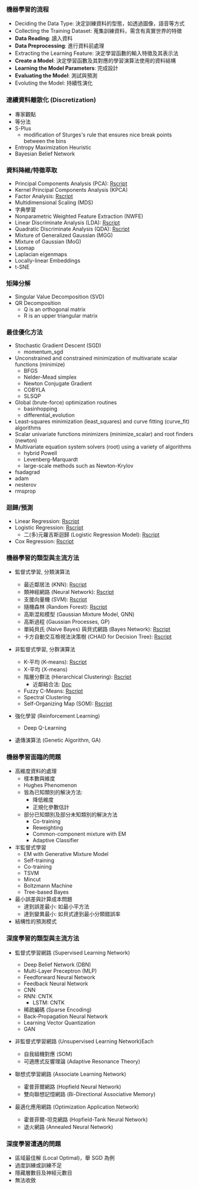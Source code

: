 ### 機器學習的流程

* Deciding the Data Type: 決定訓練資料的型態，如透過圖像，語音等方式
* Collecting the Training Dataset: 蒐集訓練資料，需含有真實世界的特徵
* **Data Reading**: 讀入資料
* **Data Preprocessing**: 進行資料前處理
* Extracting the Learning Feature: 決定學習函數的輸入特徵及其表示法
* **Create a Model**: 決定學習函數及其對應的學習演算法使用的資料結構
* **Learning the Model Parameters**: 完成設計
* **Evaluating the Model**: 測試與預測
* Evoluting the Model: 持續性演化

### 連續資料離散化 (Discretization)

* 專家觀點
* 等分法
* S-Plus
    * modification of Sturges's rule that ensures nice break points between the bins
* Entropy Maximization Heuristic
* Bayesian Belief Network

### 資料降維/特徵萃取

* Principal Components Analysis (PCA): [Rscript](data/Principal_Components_Analysis_R.html)
* Kernel Principal Components Analysis (KPCA)
* Factor Analysis:  [Rscript](data/Factor_Analysis_R.html)
* Multidimensional Scaling (MDS)
* 字典學習
* Nonparametric Weighted Feature Extraction (NWFE)
* Linear Discriminate Analysis (LDA): [Rscript](data/Linear_Discriminate_Analysis_R.html)
* Quadratic Discriminate Analysis (QDA): [Rscript](data/Quadratic_Discriminant_Analysis_R.html)
* Mixture of Generalized Gaussian (MGG)
* Mixture of Gaussian (MoG)
* Lsomap
* Laplacian eigenmaps
* Locally-linear Embeddings
* t-SNE

### 矩陣分解

* Singular Value Decomposition (SVD)
* QR Decomposition
    * Q is an orthogonal matrix 
    * R is an upper triangular matrix

### 最佳優化方法

* Stochastic Gradient Descent (SGD)
    * momentum_sgd
* Unconstrained and constrained minimization of multivariate scalar functions (minimize)  
    * BFGS
    * Nelder-Mead simplex
    * Newton Conjugate Gradient
    * COBYLA
    * SLSQP
* Global (brute-force) optimization routines 
    * basinhopping
    * differential_evolution
* Least-squares minimization (least_squares) and curve fitting (curve_fit) algorithms
* Scalar univariate functions minimizers (minimize_scalar) and root finders (newton)
* Multivariate equation system solvers (root) using a variety of algorithms
    * hybrid Powell
    * Levenberg-Marquardt
    * large-scale methods such as Newton-Krylov
* fsadagrad
* adam
* nesterov
* rmsprop

### 迴歸/預測

* Linear Regression: [Rscript](data/Simple_Linear_Regression_R.html)
* Logistic Regression: [Rscript](data/Logistic_Regression_R.html)
    * 二(多)元羅吉斯迴歸 (Logistic Regression Model): [Rscript](data/Multinomial_Log-linear_Models_R.html)
* Cox Regression: [Rscript](data/Cox_Regression_R.html)


### 機器學習的類型與主流方法

* 監督式學習, 分類演算法
    * 最近鄰居法 (KNN): [Rscript](data/K_Nearest_Neighbor_R.html)
    * 類神經網路 (Neural Network): [Rscript](data/Neural_Network_R.html)
    * 支援向量機 (SVM): [Rscript](data/Support_Vector_Machine_R.html)
    * 隨機森林 (Random Forest): [Rscript](data/Random_Forest_R.html)
    * 高斯混和模型 (Gaussian Mixture Model, GNN)
    * 高斯過程 (Gaussian Processes, GP)
    * 單純貝氏 (Naive Bayes) 與貝式網路 (Bayes Network): [Rscript](data/Bayes_R.html)
    * 卡方自動交互檢視法決策樹 (CHAID for Decision Tree): [Rscript](data/CHAID_R.html)

* 非監督式學習, 分群演算法
    * K-平均 (K-means): [Rscript](data/K_Means_R.html)
    * X-平均 (X-means)
    * 階層分群法 (Hierarchical Clustering): [Rscript](data/Hierarchical_Clustering_R.html)
        * 近鄰結合法: [Doc](data/Neighbor_Joining.html)
    * Fuzzy C-Means: [Rscript](data/Fuzzy_C-Means_R.html)
    * Spectral Clustering
    * Self-Organizing Map (SOM): [Rscript](data/Self-Organizing_Map_R.html)

* 強化學習 (Reinforcement Learning)
    * Deep Q-Learning

* 遺傳演算法 (Genetic Algorithm, GA)

### 機器學習面臨的問題

* 高維度資料的處理
    * 樣本數與維度
    * Hughes Phenomenon
    * 皆為已知類別的解決方法: 
        * 降低維度
        * 正規化參數估計
    * 部分已知類別及部分未知類別的解決方法
        * Co-training
        * Reweighting
        * Common-component mixture with EM
        * Adaptive Classifier
* 半監督式學習
    * EM with Generative Mixture Model
    * Self-training
    * Co-training
    * TSVM
    * Mincut
    * Boltzmann Machine
    * Tree-based Bayes
* 最小誤差與計算成本問題
    * 達到誤差最小: 如最小平方法
    * 達到變異最小: 如貝式達到最小分類錯誤率
* 結構性的預測模式

### 深度學習的類型與主流方法

* 監督式學習網路 (Supervised Learning Network)
    * Deep Belief Network (DBN)
    * Multi-Layer Preceptron (MLP)
    * Feedforward Neural Network
    * Feedback Neural Network
    * CNN
    * RNN: CNTK
        * LSTM: CNTK
    * 稀疏編碼 (Sparse Encoding)
    * Back-Propagation Neural Network
    * Learning Vector Quantization
    * GAN
    
* 非監督式學習網路 (Unsupervised Learning Network)Each
    * 自我組機對應 (SOM)
    * 可適應式反響理論 (Adaptive Resonance Theory)

* 聯想式學習網路 (Associate Learning Network)
    * 霍普菲爾網路 (Hopfield Neural Network)
    * 雙向聯想記憶網路 (Bi-Directional Associative Memory)
    
* 最適化應用網路 (Optimization Application Network)
    * 霍普菲爾-坦克網路 (Hopfield-Tank Neural Network)
    * 退火網路 (Annealed Neural Network)
    
### 深度學習遭遇的問題

* 區域最佳解 (Local Optimal)，舉 SGD 為例
* 過度訓練或訓練不足
* 隱藏層數目及神經元數目
* 無法收斂




